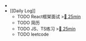 -
- [[Daily Log]]
	- TODO React框架面试 >[🍅 25min](#agenda-pomo://?t=f-1691395268834-1500)
	- TODO 简历
	- TODO JS、TS练习 >[🍅 25min](#agenda-pomo://?t=f-1691386297878-1500)
	- TODO leetcode